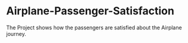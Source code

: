 # Airplane-Passenger-Satisfaction
The Project shows how the passengers are satisfied about the Airplane journey.
